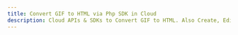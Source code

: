 ---title: Convert GIF to HTML via Php SDK in Clouddescription: Cloud APIs & SDKs to Convert GIF to HTML. Also Create, Edit & Render Microsoft Word & OpenOffice documents in the Cloud.---